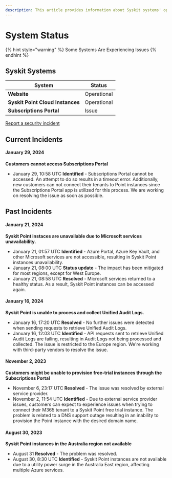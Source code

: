 ```yaml
---
description: This article provides information about Syskit systems' operationality.
---
```


# System Status

{% hint style="warning" %}
Some Systems Are Experiencing Issues
{% endhint %}

## Syskit Systems

| System                           | Status      |
| -------------------------------- | ----------- |
| **Website**                      | Operational |
| **Syskit Point Cloud Instances** | Operational |
| **Subscriptions Portal**         | Issue |

[Report a security incident](report-security-incident.md)

## Current Incidents
#### January 29, 2024
**Customers cannot access Subscriptions Portal**
* January 29, 10:58 UTC **Identified** - Subscriptions Portal cannot be accessed. An attempt to do so results in a timeout error. Additionally, new customers can not connect their tenants to Point instances since the Subscriptions Portal app is utilized for this process. We are working on resolving the issue as soon as possible.

## Past Incidents

#### January 21, 2024
**Syskit Point instaces are unavailable due to Microsoft services unavailability.**
* January 21, 01:57 UTC **Identified** - Azure Portal, Azure Key Vault, and other Microsoft services are not accessible, resulting in Syskit Point instances unavailability. 
* January 21, 08:00 UTC **Status update** - The impact has been mitigated for most regions, except for West Europe. 
* January 21, 08:58 UTC **Resolved** - Microsoft services returned to a healthy status. As a result, Syskit Point instances can be accessed again.

#### January 16, 2024
**Syskit Point is unable to process and collect Unified Audit Logs.**
* January 16, 17:20 UTC **Resolved** - No further issues were detected when sending requests to retrieve Unified Audit Logs.
* January 16, 12:03 UTC **Identified** - API requests sent to retrieve Unified Audit Logs are failing, resulting in Audit Logs not being processed and collected. The issue is restricted to the Europe region. We're working with third-party vendors to resolve the issue.


#### November 2, 2023
**Customers might be unable to provision free-trial instances through the Subscriptions Portal**
* November 6, 23:17 UTC **Resolved** - The issue was resolved by external service provider.
* November 2, 11:54 UTC **Identified** - Due to external service provider issues, customers can expect to experience issues when trying to connect their M365 tenant to a Syskit Point free trial instance. The problem is related to a DNS support outage resulting in an inability to provision the Point instance with the desired domain name.

#### August 30, 2023
**Syskit Point instances in the Australia region not available**
* August 31 **Resolved** - The problem was resolved.
* August 30, 8:30 UTC **Identified** - Syskit Point instances are not available due to a utility power surge in the Australia East region, affecting multiple Azure services.